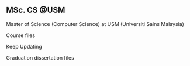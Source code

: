 ## MSc. CS @USM

Master of Science (Computer Science) at USM (Universiti Sains Malaysia)

<p>Course files</p>
<p>Keep Updating</p>
<p>Graduation dissertation files</p>
